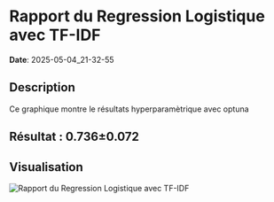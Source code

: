 # Rapport du Regression Logistique avec TF-IDF
**Date**: 2025-05-04_21-32-55

## Description
Ce graphique montre le résultats hyperparamètrique avec optuna
 ## Résultat : 0.736±0.072

## Visualisation
![Rapport du Regression Logistique avec TF-IDF](../../static/images/rapport_du_regression_logistique_avec_tf_idf_plot.png)
